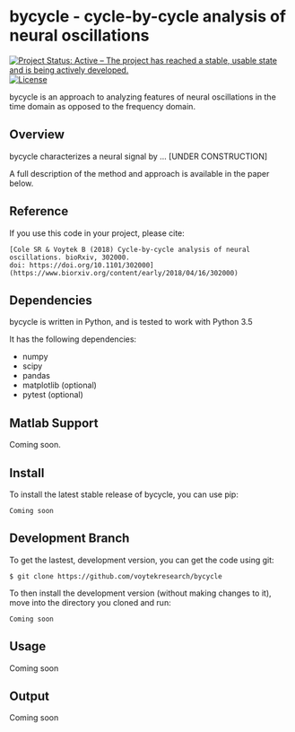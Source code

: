 # bycycle - cycle-by-cycle analysis of neural oscillations

[![Project Status: Active – The project has reached a stable, usable state and is being actively developed.](http://www.repostatus.org/badges/latest/active.svg)](http://www.repostatus.org/#active)
[![License](https://img.shields.io/pypi/l/fooof.svg)](https://opensource.org/licenses/Apache-2.0)

bycycle is an approach to analyzing features of neural oscillations in the time domain as opposed to the frequency domain.

## Overview

bycycle characterizes a neural signal by ... [UNDER CONSTRUCTION]

A full description of the method and approach is available in the paper below.

## Reference

If you use this code in your project, please cite:

    [Cole SR & Voytek B (2018) Cycle-by-cycle analysis of neural oscillations. bioRxiv, 302000.
    doi: https://doi.org/10.1101/302000](https://www.biorxiv.org/content/early/2018/04/16/302000)

## Dependencies

bycycle is written in Python, and is tested to work with Python 3.5

It has the following dependencies:
- numpy
- scipy
- pandas
- matplotlib (optional)
- pytest (optional)

## Matlab Support

Coming soon.

## Install

To install the latest stable release of bycycle, you can use pip:

`Coming soon`

## Development Branch

To get the lastest, development version, you can get the code using git:

`$ git clone https://github.com/voytekresearch/bycycle`

To then install the development version (without making changes to it), move into the directory you cloned and run:

`Coming soon`

## Usage

Coming soon

## Output

Coming soon
